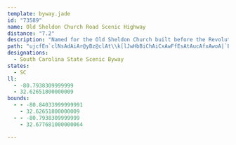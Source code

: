 ```yaml
---
template: byway.jade
id: "73589"
name: Old Sheldon Church Road Scenic Highway
distance: "7.2"
description: "Named for the Old Sheldon Church built before the Revolutionary War, the Old Sheldon Church Road Scenic Highway guides traveler's through the serenity of the South's foliage to the ruins of the ancient structure."
path: "ujcfEn`clNsAdAiAr@yBz@clAt\\k[lJwHbBiChAiCxAwFfEsAtAucAfxAwoA|`BuNhQcCxD}@fBsD`K"
designations: 
  - South Carolina State Scenic Byway
states: 
  - SC
ll: 
  - -80.7938309999999
  - 32.62651800000009
bounds: 
  - - -80.84033999999991
    - 32.62651800000009
  - - -80.7938309999999
    - 32.677681000000064

---
```


